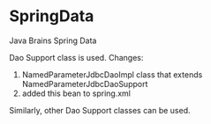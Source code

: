 # SpringData

Java Brains Spring Data

Dao Support class is used.
Changes:
1. NamedParameterJdbcDaoImpl class that extends NamedParameterJdbcDaoSupport 
2. added this bean to spring.xml
	<bean id="namedParameterJdbcDaoImpl" class="com.data.spring.dao.NamedParameterJdbcDaoImpl">
		<property name="dataSource" ref="dataSource"/>
	</bean>
	
Similarly, other Dao Support classes can be used.